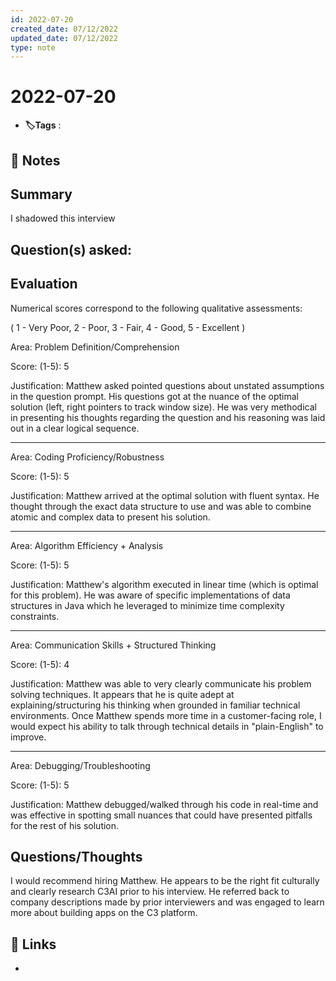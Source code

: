 ```yaml
---
id: 2022-07-20
created_date: 07/12/2022
updated_date: 07/12/2022
type: note
---
```


#  2022-07-20
- **🏷️Tags** :   
[ ](#anki-card)
## 📝 Notes

## Summary

I shadowed this interview

<A brief description of why you have made the recommendation. This should correlate to the rating and analysis of the different areas>

## Question(s) asked:

<List all the questions asked in the interview>

## Evaluation

Numerical scores correspond to the following qualitative assessments:

( 1 - Very Poor, 2 - Poor, 3 - Fair, 4 - Good, 5 - Excellent )

Area: Problem Definition/Comprehension

Score: (1-5): 5

Justification: Matthew asked pointed questions about unstated assumptions in the question prompt. His questions got at the nuance of the optimal solution (left, right pointers to track window size). He was very methodical in presenting his thoughts regarding the question and his reasoning was laid out in a clear logical sequence. 

---

Area: Coding Proficiency/Robustness

Score: (1-5): 5

Justification: Matthew arrived at the optimal solution with fluent syntax. He thought through the exact data structure to use and was able to combine atomic and complex data to present his solution. 

---

Area: Algorithm Efficiency + Analysis

Score: (1-5): 5

Justification: Matthew's algorithm executed in linear time (which is optimal for this problem). He was aware of specific implementations of data structures in Java which he leveraged to minimize time complexity constraints. 


---

Area: Communication Skills + Structured Thinking

Score: (1-5): 4

Justification: Matthew was able to very clearly communicate his problem solving techniques. It appears that he is quite adept at explaining/structuring his thinking when grounded in familiar technical environments. Once Matthew spends more time in a customer-facing role, I would expect his ability to talk through technical details in "plain-English" to improve. 

---

Area: Debugging/Troubleshooting

Score: (1-5): 5 

Justification: Matthew debugged/walked through his code in real-time and was effective in spotting small nuances that could have presented pitfalls for the rest of his solution.  


## Questions/Thoughts

I would recommend hiring Matthew. He appears to be the right fit culturally and clearly research C3AI prior to his interview. He referred back to company descriptions made by prior interviewers and was engaged to learn more about building apps on the C3 platform. 


## 🔗 Links
- 